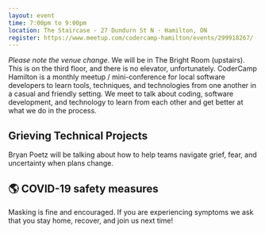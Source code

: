 ```yaml
---
layout: event
time: 7:00pm to 9:00pm
location: The Staircase - 27 Dundurn St N · Hamilton, ON 
register: https://www.meetup.com/codercamp-hamilton/events/299918267/
---
```

*Please note the venue change.* We will be in The Bright Room (upstairs). This is on the third floor, and there is no elevator, unfortunately.
CoderCamp Hamilton is a monthly meetup / mini-conference for local software developers to learn tools, techniques, and technologies from one another in a casual and friendly setting. We meet to talk about coding, software development, and technology to learn from each other and get better at what we do in the process.

## Grieving Technical Projects
Bryan Poetz will be talking about how to help teams navigate grief, fear, and uncertainty when plans change.


## 🌎 COVID-19 safety measures

Masking is fine and encouraged. If you
are experiencing symptoms we ask that you stay home, recover, and join
us next time!
